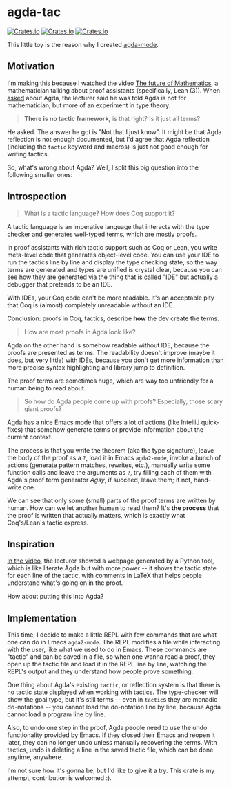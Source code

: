 # agda-tac

[![Crates.io](https://img.shields.io/crates/d/agda-tac.svg)][crates]
[![Crates.io](https://img.shields.io/crates/v/agda-tac.svg)][lib-rs]
[![Crates.io](https://img.shields.io/crates/l/agda-tac.svg)][crates]

 [crates]: https://crates.io/crates/agda-tac
 [lib-rs]: https://lib.rs/agda-tac

This little toy is the reason why I created [agda-mode](https://lib.rs/agda-mode).

## Motivation

I'm making this because I watched the video [The future of Mathematics][tfom],
a mathematician talking about proof assistants (specifically, Lean (3)).
When [asked][tfom-t] about Agda, the lecturer said he was told Agda is not for
mathematician, but more of an experiment in type theory.

> **There is no tactic framework,** is that right?
> Is it just all terms?

He asked. The answer he got is "Not that I just know".
It might be that Agda reflection is not enough documented,
but I'd agree that Agda reflection (including the `tactic` keyword and macros)
is just not good enough for writing tactics.

So, what's wrong about Agda?
Well, I split this big question into the following smaller ones:

 [tfom]: https://youtu.be/Dp-mQ3HxgDE
 [tfom-t]: https://youtu.be/Dp-mQ3HxgDE?t=3925
 [tfom-c]: https://youtu.be/Dp-mQ3HxgDE?t=1932

## Introspection

> What is a tactic language? How does Coq support it?

A tactic language is an imperative language that interacts with the type
checker and generates well-typed terms, which are mostly proofs.

In proof assistants with rich tactic support such as Coq or Lean,
you write meta-level code that generates object-level code.
You can use your IDE to run the tactics line by line
and display the type checking state,
so the way terms are generated and types are unified is crystal clear,
because you can see how they are generated via the thing that is called "IDE"
but actually a debugger that pretends to be an IDE.

With IDEs, your Coq code can't be more readable.
It's an acceptable pity that Coq is (almost)
completely unreadable without an IDE.

Conclusion: proofs in Coq, tactics, describe **how** the dev create the terms.

> How are most proofs in Agda look like?

Agda on the other hand is somehow readable without IDE,
because the proofs are presented as terms.
The readability doesn't improve (maybe it does, but very little) with IDEs,
because you don't get more information than more precise syntax highlighting
and library jump to definition.

The proof terms are sometimes huge, which are way too unfriendly
for a human being to read about.

> So how do Agda people come up with proofs?
> Especially, those scary giant proofs?

Agda has a nice Emacs mode that offers a lot of actions
(like IntelliJ quick-fixes) that somehow generate terms or provide information
about the current context.

The process is that you write the theorem (aka the type signature),
leave the body of the proof as a `?`, load it in Emacs `agda2-mode`,
invoke a bunch of actions (generate pattern matches, rewrites, etc.),
manually write some function calls and leave the arguments as `?`,
try filling each of them with Agda's proof term generator *Agsy*,
if succeed, leave them; if not, hand-write one.

We can see that only some (small) parts of the proof terms are written by human.
How can we let another human to read them?
It's **the process** that the proof is written that actually matters,
which is exactly what Coq's/Lean's tactic express.

## Inspiration

[In the video][tfom-c], the lecturer showed a webpage generated by a Python tool,
which is like literate Agda but with more power -- it shows the tactic state
for each line of the tactic, with comments in LaTeX that helps people understand
what's going on in the proof.

How about putting this into Agda?

## Implementation

This time, I decide to make a little REPL with few commands that are what one
can do in Emacs `agda2-mode`.
The REPL modifies a file while interacting with the user,
like what we used to do in Emacs.
These commands are "tactic" and can be saved in a file, so when one wanna read
a proof, they open up the tactic file and load it in the REPL line by line,
watching the REPL's output and they understand how people prove something.

One thing about Agda's existing `tactic`, or reflection system is that
there is no tactic state displayed when working with tactics.
The type-checker will show the goal type, but it's still terms --
even in `tactic`s they are monadic do-notations -- you cannot load the do-notation
line by line, because Agda cannot load a program line by line.

Also, to undo one step in the proof, Agda people need to use the undo
functionality provided by Emacs.
If they closed their Emacs and reopen it later, they can no longer undo
unless manually recovering the terms.
With tactics, undo is deleting a line in the saved tactic file,
which can be done anytime, anywhere.

I'm not sure how it's gonna be, but I'd like to give it a try.
This crate is my attempt, contribution is welcomed :).
